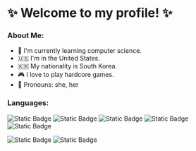 ✨ Welcome to my profile! ✨
=============

### About Me:
- 🌱 I'm currently learning computer science.
- 🇺🇸 I'm in the United States.
- 🇰🇷 My nationality is South Korea.
- 🎮 I love to play hardcore games.
- 💬 Pronouns: she, her

### Languages:
![Static Badge](https://img.shields.io/badge/Java-black?logo=java)
![Static Badge](https://img.shields.io/badge/Python-%233776AB?logo=python&logoColor=white)
![Static Badge](https://img.shields.io/badge/C-%23A8B9CC?logo=c&logoColor=white)
![Static Badge](https://img.shields.io/badge/OCaml-%23EC6813?logo=ocaml&logoColor=white)
![Static Badge](https://img.shields.io/badge/Ruby-%23CC342D?logo=ruby)

![Static Badge](https://img.shields.io/badge/CSS-%231572B6?logo=css3&logoColor=white)
![Static Badge](https://img.shields.io/badge/JavaScript-%23F7DF1E?logo=javascript&logoColor=white)


<!--
**LoveJelly/LoveJelly** is a ✨ _special_ ✨ repository because its `README.md` (this file) appears on your GitHub profile.

Here are some ideas to get you started:

- 🔭 I’m currently working on ...
- 🌱 I’m currently learning ...
- 👯 I’m looking to collaborate on ...
- 🤔 I’m looking for help with ...
- 💬 Ask me about ...
- 📫 How to reach me: ...
- 😄 Pronouns: ...
- ⚡ Fun fact: ...
-->
